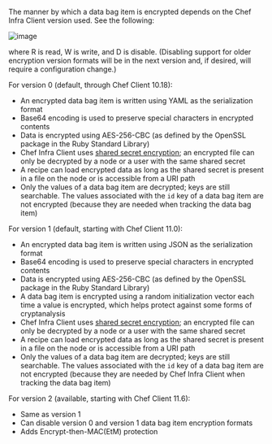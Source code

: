 The manner by which a data bag item is encrypted depends on the Chef
Infra Client version used. See the following:

![image](/images/essentials_data_bags_versions.png)

where R is read, W is write, and D is disable. (Disabling support for
older encryption version formats will be in the next version and, if
desired, will require a configuration change.)

For version 0 (default, through Chef Client 10.18):

-   An encrypted data bag item is written using YAML as the
    serialization format
-   Base64 encoding is used to preserve special characters in encrypted
    contents
-   Data is encrypted using AES-256-CBC (as defined by the OpenSSL
    package in the Ruby Standard Library)
-   Chef Infra Client uses [shared secret
    encryption](https://en.wikipedia.org/wiki/Symmetric-key_algorithm);
    an encrypted file can only be decrypted by a node or a user with the
    same shared secret
-   A recipe can load encrypted data as long as the shared secret is
    present in a file on the node or is accessible from a URI path
-   Only the values of a data bag item are decrypted; keys are still
    searchable. The values associated with the `id` key of a data bag
    item are not encrypted (because they are needed when tracking the
    data bag item)

For version 1 (default, starting with Chef Client 11.0):

-   An encrypted data bag item is written using JSON as the
    serialization format
-   Base64 encoding is used to preserve special characters in encrypted
    contents
-   Data is encrypted using AES-256-CBC (as defined by the OpenSSL
    package in the Ruby Standard Library)
-   A data bag item is encrypted using a random initialization vector
    each time a value is encrypted, which helps protect against some
    forms of cryptanalysis
-   Chef Infra Client uses [shared secret
    encryption](https://en.wikipedia.org/wiki/Symmetric-key_algorithm);
    an encrypted file can only be decrypted by a node or a user with the
    same shared secret
-   A recipe can load encrypted data as long as the shared secret is
    present in a file on the node or is accessible from a URI path
-   Only the values of a data bag item are decrypted; keys are still
    searchable. The values associated with the `id` key of a data bag
    item are not encrypted (because they are needed by Chef Infra Client
    when tracking the data bag item)

For version 2 (available, starting with Chef Client 11.6):

-   Same as version 1
-   Can disable version 0 and version 1 data bag item encryption formats
-   Adds Encrypt-then-MAC(EtM) protection